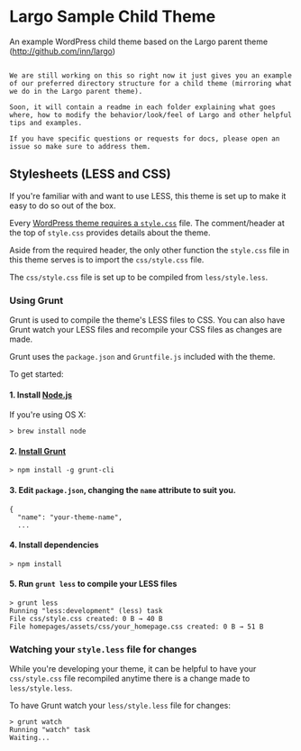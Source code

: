 # Largo Sample Child Theme

An example WordPress child theme based on the Largo parent theme (http://github.com/inn/largo)

~~~~~~~~~~~~~~~~~~~~~ **WARNING** ~~~~~~~~~~~~~~~~~~~~~

We are still working on this so right now it just gives you an example of our preferred directory structure for a child theme (mirroring what we do in the Largo parent theme). 

Soon, it will contain a readme in each folder explaining what goes where, how to modify the behavior/look/feel of Largo and other helpful tips and examples.

If you have specific questions or requests for docs, please open an issue so make sure to address them.

~~~~~~~~~~~~~~~~~~~~~~~~~~~~~~~~~~~~~~~~~~~~~~~~~~~~~~~

## Stylesheets (LESS and CSS)

If you're familiar with and want to use LESS, this theme is set up to make it easy to do so out of the box.

Every [WordPress theme requires a `style.css`](http://codex.wordpress.org/Theme_Development#Theme_Stylesheet) file. The comment/header at the top of `style.css` provides details about the theme.

Aside from the required header, the only other function the `style.css` file in this theme serves is to import the `css/style.css` file.

The `css/style.css` file is set up to be compiled from `less/style.less`.


### Using Grunt

Grunt is used to compile the theme's LESS files to CSS. You can also have Grunt watch your LESS files and recompile your CSS files as changes are made.

Grunt uses the `package.json` and `Gruntfile.js` included with the theme.

To get started:

#### 1. Install [Node.js](http://nodejs.org/)

If you're using OS X:

    > brew install node

#### 2. [Install Grunt](http://gruntjs.com/getting-started)

    > npm install -g grunt-cli

#### 3. Edit `package.json`, changing the `name` attribute to suit you.

    {
      "name": "your-theme-name",
      ...

#### 4. Install dependencies

    > npm install

#### 5. Run `grunt less` to compile your LESS files

    > grunt less
    Running "less:development" (less) task
    File css/style.css created: 0 B → 40 B
    File homepages/assets/css/your_homepage.css created: 0 B → 51 B

### Watching your `style.less` file for changes

While you're developing your theme, it can be helpful to have your `css/style.css` file recompiled anytime there is a change made to `less/style.less`.

To have Grunt watch your `less/style.less` file for changes:

    > grunt watch
    Running "watch" task
    Waiting...

